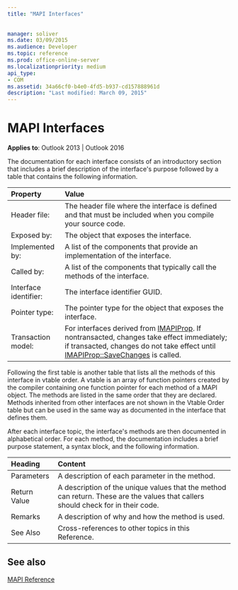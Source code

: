 ```yaml
---
title: "MAPI Interfaces"
 
 
manager: soliver
ms.date: 03/09/2015
ms.audience: Developer
ms.topic: reference
ms.prod: office-online-server
ms.localizationpriority: medium
api_type:
- COM
ms.assetid: 34a66cf0-b4e0-4fd5-b937-cd157888961d
description: "Last modified: March 09, 2015"
---
```


# MAPI Interfaces

  
  
**Applies to**: Outlook 2013 | Outlook 2016 
  
The documentation for each interface consists of an introductory section that includes a brief description of the interface's purpose followed by a table that contains the following information.
  
|Property |Value |
|:-----|:-----|
|Header file:  <br/> |The header file where the interface is defined and that must be included when you compile your source code. |
|Exposed by:  <br/> |The object that exposes the interface. |
|Implemented by:  <br/> |A list of the components that provide an implementation of the interface. |
|Called by:  <br/> |A list of the components that typically call the methods of the interface. |
|Interface identifier:  <br/> |The interface identifier GUID. |
|Pointer type:  <br/> |The pointer type for the object that exposes the interface. |
|Transaction model:  <br/> |For interfaces derived from [IMAPIProp](imapipropiunknown.md). If nontransacted, changes take effect immediately; if transacted, changes do not take effect until [IMAPIProp::SaveChanges](imapiprop-savechanges.md) is called. |
   
Following the first table is another table that lists all the methods of this interface in vtable order. A vtable is an array of function pointers created by the compiler containing one function pointer for each method of a MAPI object. The methods are listed in the same order that they are declared. Methods inherited from other interfaces are not shown in the Vtable Order table but can be used in the same way as documented in the interface that defines them.
  
After each interface topic, the interface's methods are then documented in alphabetical order. For each method, the documentation includes a brief purpose statement, a syntax block, and the following information.
  
|**Heading**|**Content**|
|:-----|:-----|
|Parameters  <br/> |A description of each parameter in the method. |
|Return Value  <br/> |A description of the unique values that the method can return. These are the values that callers should check for in their code. |
|Remarks  <br/> |A description of why and how the method is used. |
|See Also  <br/> |Cross-references to other topics in this Reference. |
   
## See also



[MAPI Reference](mapi-reference.md)

